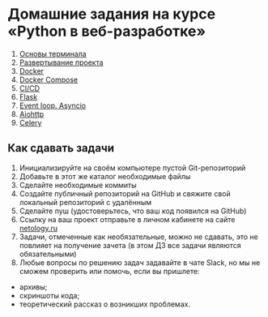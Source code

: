 # Домашние задания на курсе «Python в веб-разработке»

1. [Основы терминала](./01-console)
2. [Развертывание проекта](./02-deploy)
3. [Docker](./03-docker)
4. [Docker Compose](./04-docker-compose)
5. [CI/CD](./05-ci-cd)
1. [Flask](./06-flask)
6. [Event loop. Asyncio](./07-asyncio)
7. [Aiohttp](./08-aiohttp)
8. [Celery](./09-celery)

## Как сдавать задачи

1. Инициализируйте на своём компьютере пустой Git-репозиторий
2. Добавьте в этот же каталог необходимые файлы
3. Сделайте необходимые коммиты
4. Создайте публичный репозиторий на GitHub и свяжите свой локальный репозиторий с удалённым
5. Сделайте пуш (удостоверьтесь, что ваш код появился на GitHub)
6. Ссылку на ваш проект отправьте в личном кабинете на сайте [netology.ru](http://netology.ru/)
7. Задачи, отмеченные как необязательные, можно не сдавать, это не повлияет на получение зачета (в этом ДЗ все задачи являются обязательными)
8. Любые вопросы по решению задач задавайте в чате Slack, но мы не сможем проверить или помочь, если вы пришлете:

- архивы;
- скриншоты кода;
- теоретический рассказ о возникших проблемах.

